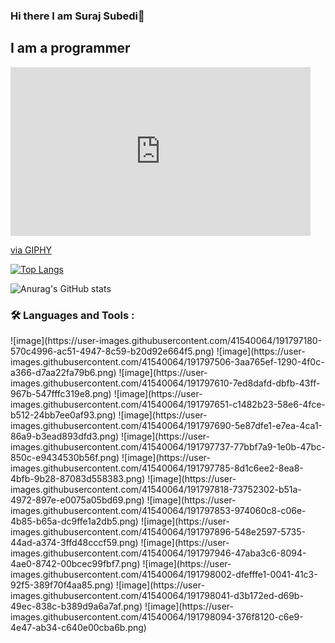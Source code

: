 ### Hi there I am Suraj Subedi👋
## I am a programmer
<iframe src="https://giphy.com/embed/RbDKaczqWovIugyJmW" width="480" height="270" frameBorder="0" class="giphy-embed" allowFullScreen></iframe><p><a href="https://giphy.com/gifs/looneytunesworldofmayhem-world-of-mayhem-looney-tunes-ltwom-RbDKaczqWovIugyJmW">via GIPHY</a></p>

[![Top Langs](https://github-readme-stats.vercel.app/api/top-langs/?username=suraj-subedi)](https://github.com/suraj-subedi/github-readme-stats)

![Anurag's GitHub stats](https://github-readme-stats.vercel.app/api?username=suraj-subedi&show_icons=true&theme=radical)


### :hammer_and_wrench: Languages and Tools :
<P>
![image](https://user-images.githubusercontent.com/41540064/191797180-570c4996-ac51-4947-8c59-b20d92e664f5.png)
![image](https://user-images.githubusercontent.com/41540064/191797506-3aa765ef-1290-4f0c-a366-d7aa22fa79b6.png)
![image](https://user-images.githubusercontent.com/41540064/191797610-7ed8dafd-dbfb-43ff-967b-547fffc319e8.png)
![image](https://user-images.githubusercontent.com/41540064/191797651-c1482b23-58e6-4fce-b512-24bb7ee0af93.png)
![image](https://user-images.githubusercontent.com/41540064/191797690-5e87dfe1-e7ea-4ca1-86a9-b3ead893dfd3.png)
![image](https://user-images.githubusercontent.com/41540064/191797737-77bbf7a9-1e0b-47bc-850c-e9434530b56f.png)
![image](https://user-images.githubusercontent.com/41540064/191797785-8d1c6ee2-8ea8-4bfb-9b28-87083d558383.png)
![image](https://user-images.githubusercontent.com/41540064/191797818-73752302-b51a-4972-897e-e0075a05bd69.png)
![image](https://user-images.githubusercontent.com/41540064/191797853-974060c8-c06e-4b85-b65a-dc9ffe1a2db5.png)
![image](https://user-images.githubusercontent.com/41540064/191797896-548e2597-5735-44ad-a374-3ffd48cccf59.png)
![image](https://user-images.githubusercontent.com/41540064/191797946-47aba3c6-8094-4ae0-8742-00bcec99fbf7.png)
![image](https://user-images.githubusercontent.com/41540064/191798002-dfefffe1-0041-41c3-92f5-389f70f4aa85.png)
![image](https://user-images.githubusercontent.com/41540064/191798041-d3b172ed-d69b-49ec-838c-b389d9a6a7af.png)
![image](https://user-images.githubusercontent.com/41540064/191798094-376f8120-c6e9-4e47-ab34-c640e00cba6b.png)
  </p>
